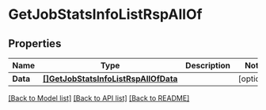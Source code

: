 # GetJobStatsInfoListRspAllOf

## Properties

Name | Type | Description | Notes
------------ | ------------- | ------------- | -------------
**Data** | [**[]GetJobStatsInfoListRspAllOfData**](GetJobStatsInfoListRsp_allOf_data.md) |  | [optional] 

[[Back to Model list]](../README.md#documentation-for-models) [[Back to API list]](../README.md#documentation-for-api-endpoints) [[Back to README]](../README.md)


